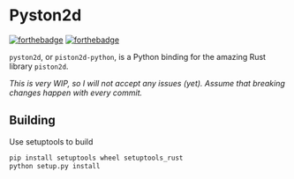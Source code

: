 # Pyston2d
[![forthebadge](https://forthebadge.com/images/badges/made-with-rust.svg)](https://forthebadge.com) [![forthebadge](https://forthebadge.com/images/badges/made-with-python.svg)](https://forthebadge.com)

`pyston2d`, or `piston2d-python`, is a Python binding for the amazing Rust library `piston2d`.

*This is very WIP, so I will not accept any issues (yet). Assume that breaking changes happen with every commit.*

## Building
Use setuptools to build
```python
pip install setuptools wheel setuptools_rust
python setup.py install
```
